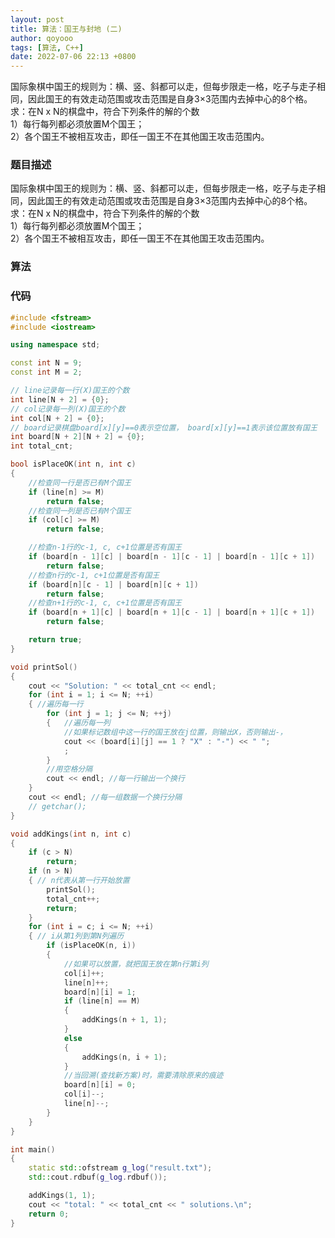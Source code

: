 ```yaml
---
layout: post
title: 算法：国王与封地 (二)
author: qoyooo
tags: [算法, C++]
date: 2022-07-06 22:13 +0800
---
```

国际象棋中国王的规则为：横、竖、斜都可以走，但每步限走一格，吃子与走子相同，因此国王的有效走动范围或攻击范围是自身3×3范围内去掉中心的8个格。<br>
求：在N x N的棋盘中，符合下列条件的解的个数<br>1）每行每列都必须放置M个国王；<br>2）各个国王不被相互攻击，即任一国王不在其他国王攻击范围内。

### 题目描述

国际象棋中国王的规则为：横、竖、斜都可以走，但每步限走一格，吃子与走子相同，因此国王的有效走动范围或攻击范围是自身3×3范围内去掉中心的8个格。<br>
求：在N x N的棋盘中，符合下列条件的解的个数<br>1）每行每列都必须放置M个国王；<br>2）各个国王不被相互攻击，即任一国王不在其他国王攻击范围内。


### 算法


### 代码

``` C++
#include <fstream>
#include <iostream>

using namespace std;

const int N = 9;
const int M = 2;

// line记录每一行(X)国王的个数
int line[N + 2] = {0};
// col记录每一列(X)国王的个数
int col[N + 2] = {0};
// board记录棋盘board[x][y]==0表示空位置， board[x][y]==1表示该位置放有国王
int board[N + 2][N + 2] = {0};
int total_cnt;

bool isPlaceOK(int n, int c)
{
	//检查同一行是否已有M个国王
	if (line[n] >= M)
		return false;
	//检查同一列是否已有M个国王
	if (col[c] >= M)
		return false;

	//检查n-1行的c-1, c, c+1位置是否有国王
	if (board[n - 1][c] | board[n - 1][c - 1] | board[n - 1][c + 1])
		return false;
	//检查n行的c-1, c+1位置是否有国王
	if (board[n][c - 1] | board[n][c + 1])
		return false;
	//检查n+1行的c-1, c, c+1位置是否有国王
	if (board[n + 1][c] | board[n + 1][c - 1] | board[n + 1][c + 1])
		return false;

	return true;
}

void printSol()
{
	cout << "Solution: " << total_cnt << endl;
	for (int i = 1; i <= N; ++i)
	{ //遍历每一行
		for (int j = 1; j <= N; ++j)
		{	//遍历每一列
			//如果标记数组中这一行的国王放在j位置，则输出X，否则输出-，
			cout << (board[i][j] == 1 ? "X" : "-") << " ";
			;
		}
		//用空格分隔
		cout << endl; //每一行输出一个换行
	}
	cout << endl; //每一组数据一个换行分隔
	// getchar();
}

void addKings(int n, int c)
{
	if (c > N)
		return;
	if (n > N)
	{ // n代表从第一行开始放置
		printSol();
		total_cnt++;
		return;
	}
	for (int i = c; i <= N; ++i)
	{ // i从第1列到第N列遍历
		if (isPlaceOK(n, i))
		{
			//如果可以放置，就把国王放在第n行第i列
			col[i]++; 
			line[n]++;
			board[n][i] = 1;
			if (line[n] == M)
			{
				addKings(n + 1, 1);
			}
			else
			{
				addKings(n, i + 1);
			}
			//当回溯(查找新方案)时，需要清除原来的痕迹
			board[n][i] = 0;
			col[i]--;
			line[n]--;
		}
	}
}

int main()
{
	static std::ofstream g_log("result.txt");
	std::cout.rdbuf(g_log.rdbuf());

	addKings(1, 1);
	cout << "total: " << total_cnt << " solutions.\n";
	return 0;
}
```